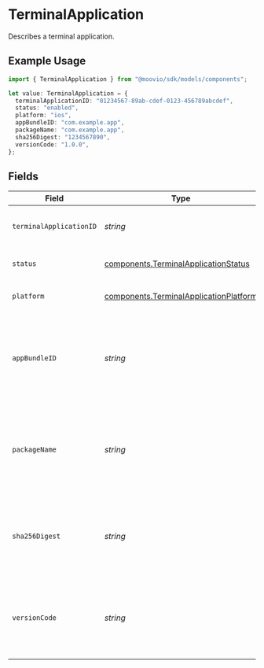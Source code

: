 # TerminalApplication

Describes a terminal application.

## Example Usage

```typescript
import { TerminalApplication } from "@moovio/sdk/models/components";

let value: TerminalApplication = {
  terminalApplicationID: "01234567-89ab-cdef-0123-456789abcdef",
  status: "enabled",
  platform: "ios",
  appBundleID: "com.example.app",
  packageName: "com.example.app",
  sha256Digest: "1234567890",
  versionCode: "1.0.0",
};
```

## Fields

| Field                                                                                            | Type                                                                                             | Required                                                                                         | Description                                                                                      | Example                                                                                          |
| ------------------------------------------------------------------------------------------------ | ------------------------------------------------------------------------------------------------ | ------------------------------------------------------------------------------------------------ | ------------------------------------------------------------------------------------------------ | ------------------------------------------------------------------------------------------------ |
| `terminalApplicationID`                                                                          | *string*                                                                                         | :heavy_check_mark:                                                                               | ID of the terminal application.                                                                  | 01234567-89ab-cdef-0123-456789abcdef                                                             |
| `status`                                                                                         | [components.TerminalApplicationStatus](../../models/components/terminalapplicationstatus.md)     | :heavy_check_mark:                                                                               | Status of the terminal application.                                                              | enabled                                                                                          |
| `platform`                                                                                       | [components.TerminalApplicationPlatform](../../models/components/terminalapplicationplatform.md) | :heavy_check_mark:                                                                               | Platform of the terminal application.                                                            | ios                                                                                              |
| `appBundleID`                                                                                    | *string*                                                                                         | :heavy_minus_sign:                                                                               | The app bundle identifier of the terminal application. Will be returned if platform is `ios`.    |                                                                                                  |
| `packageName`                                                                                    | *string*                                                                                         | :heavy_minus_sign:                                                                               | The app package name of the terminal application. Will be returned if platform is `android`.     |                                                                                                  |
| `sha256Digest`                                                                                   | *string*                                                                                         | :heavy_minus_sign:                                                                               | The app version of the terminal application Will be returned if platform is `android`.           |                                                                                                  |
| `versionCode`                                                                                    | *string*                                                                                         | :heavy_minus_sign:                                                                               | The app version of the terminal application Will be returned if platform is `android`.           |                                                                                                  |